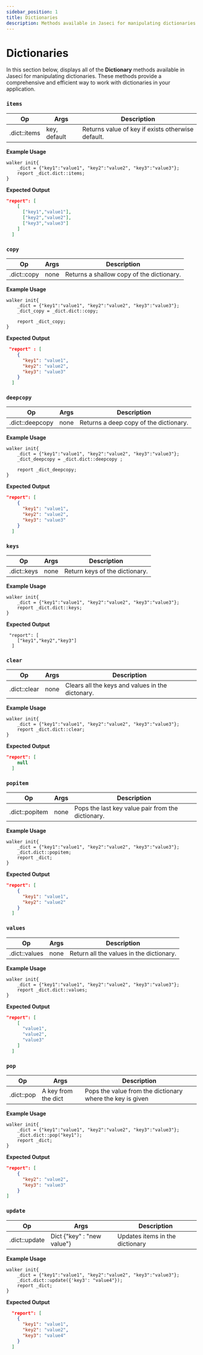 ```yaml
---
sidebar_position: 1
title: Dictionaries
description: Methods available in Jaseci for manipulating dictionaries.
---
```


# Dictionaries

In this section below, displays all of the **Dictionary** methods available in Jaseci for manipulating dictionaries. These methods provide a comprehensive and efficient way to work with dictionaries in your application.

### `items`

| Op           | Args         | Description                                       |
| ------------ | ------------ | ------------------------------------------------- |
| .dict::items | key, default | Returns value of key if exists otherwise default. |

**Example Usage**

```jac
walker init{
    _dict = {"key1":"value1", "key2":"value2", "key3":"value3"};
    report _dict.dict::items;
}
```

**Expected Output**
```json
"report": [
    [
      ["key1","value1"],
      ["key2","value2"],
      ["key3","value3"]
    ]
  ]
```

### `copy`

| Op          | Args | Description                               |
| ----------- | ---- | ----------------------------------------- |
| .dict::copy | none | Returns a shallow copy of the dictionary. |

**Example Usage**

```jac
walker init{
    _dict = {"key1":"value1", "key2":"value2", "key3":"value3"};
    _dict_copy = _dict.dict::copy;

    report _dict_copy;
}
```
**Expected Output**

```json
 "report" : [
    {
      "key1": "value1",
      "key2": "value2",
      "key3": "value3"
    }
  ]
```

### `deepcopy`

| Op              | Args | Description                            |
| --------------- | ---- | -------------------------------------- |
| .dict::deepcopy | none | Returns a deep copy of the dictionary. |

**Example Usage**

```jac
walker init{
    _dict = {"key1":"value1", "key2":"value2", "key3":"value3"};
    _dict_deepcopy = _dict.dict::deepcopy ;

    report _dict_deepcopy;
}
```

**Expected Output**

```json
"report": [
    {
      "key1": "value1",
      "key2": "value2",
      "key3": "value3"
    }
  ]
```

### `keys`

| Op          | Args | Description                    |
| ----------- | ---- | ------------------------------ |
| .dict::keys | none | Return keys of the dictionary. |

**Example Usage**

```jac
walker init{
    _dict = {"key1":"value1", "key2":"value2", "key3":"value3"};
    report _dict.dict::keys;
}
```

**Expected Output**

```jac
 "report": [
    ["key1","key2","key3"]
  ]
```

### `clear`

| Op           | Args | Description                                      |
| ------------ | ---- | ------------------------------------------------ |
| .dict::clear | none | Clears all the keys and values in the dictonary. |

**Example Usage**

```jac
walker init{
    _dict = {"key1":"value1", "key2":"value2", "key3":"value3"};
    report _dict.dict::clear;
}
```

**Expected Output**

```json
"report": [
    null
  ]
```

### `popitem`

| Op             | Args | Description                                       |
| -------------- | ---- | ------------------------------------------------- |
| .dict::popitem | none | Pops the last key value pair from the dictionary. |

**Example Usage**

```jac
walker init{
    _dict = {"key1":"value1", "key2":"value2", "key3":"value3"};
    _dict.dict::popitem;
    report _dict;
}
```

**Expected Output**

```json
"report": [
    {
      "key1": "value1",
      "key2": "value2"
    }
  ]
```
### `values`

| Op            | Args | Description                              |
| ------------- | ---- | ---------------------------------------- |
| .dict::values | none | Return all the values in the dictionary. |

**Example Usage**

```jac
walker init{
    _dict = {"key1":"value1", "key2":"value2", "key3":"value3"};
    report _dict.dict::values;
}
```

**Expected Output**

```json
"report": [
    [
      "value1",
      "value2",
      "value3"
    ]
  ]
```

### `pop`

| Op         | Args                | Description                                               |
| ---------- | ------------------- | --------------------------------------------------------- |
| .dict::pop | A key from the dict | Pops the value from the dictionary where the key is given |

**Example Usage**

```jac
walker init{
    _dict = {"key1":"value1", "key2":"value2", "key3":"value3"};
    _dict.dict::pop("key1");
    report _dict;
}
```

**Expected Output**

```json
"report": [
    {
      "key2": "value2",
      "key3": "value3"
    }
]
```

### `update`
| Op            | Args                       | Description                     |
| ------------- | -------------------------- | ------------------------------- |
| .dict::update | Dict {"key" : "new value"} | Updates items in the dictionary |

**Example Usage**

```jac
walker init{
    _dict = {"key1":"value1", "key2":"value2", "key3":"value3"};
    _dict.dict::update({'key3': "value4"});
    report _dict;
}
```

**Expected Output**

```json
  "report": [
    {
      "key1": "value1",
      "key2": "value2",
      "key3": "value4"
    }
  ]
```